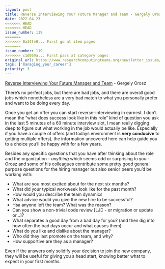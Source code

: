 ```yaml
---
layout: post
title: Reverse Interviewing Your Future Manager and Team - Gergely Orosz
date: 2022-04-23
<<<<<<< HEAD
<<<<<<< HEAD
issue_number: 119
=======
>>>>>>> 0a34fe0... First go at item pages
=======
issue_number: 119
>>>>>>> c1d069a... First pass at category pages
original_url: https://www.researchcomputingteams.org/newsletter_issues/0119
tags: ['managing_your_career']
priority: 3
---
```


<!-- markdownlint-disable MD033 -->
<!-- markdownlint-disable MD041 -->
<!-- markdownlint-disable MD049 -->

[Reverse Interviewing Your Future Manager and Team](https://blog.pragmaticengineer.com/reverse-interviewing/) - Gergely Orosz

There’s no perfect jobs, but there are bad jobs, and there are overall good jobs which nonetheless are a very bad match to what you personally prefer and want to be doing every day.

Once you get an offer you can start reverse-interviewing in earnest.  I don’t mean the “what does success look like in this role” kind of question you ask in the last 5 minutes of a 60 minute interview slot, I mean really digging deep to figure out what working in the job would actually be like.  Especially if you have a couple of offers (and todays environment is **very conducive** to getting multiple offers), the information uncovered here can help guide you to a choice you’ll be happy with for a few years.

Besides any specific questions that you have after thinking about the role and the organization - *anything* which seems odd or surprising to you - Orosz and some of his colleagues contribute some pretty good general purpose questions for the hiring manager but also senior peers you’d be working with:

- What are you most excited about for the next six months?
- What did your typical workweek look like for the past month?
- How would you describe the team dynamics
- What advice would you give the new hire to be successful?
- Hsa anyone left the team?  What was the reason?
- Can you show a non-trivial code review [LJD - or migration or update or…]?
- What separates a good day from a bad day for you? (and then dig into how often the bad days occur and what causes them)
- What do you like and dislike about the manager?
- Who did they last promote on the team, and why?
- How supportive are they as a manager?

Even if the answers only solidify your decision to join the new company, they will be useful for giving you a head start, knowing better what to expect in your first months.